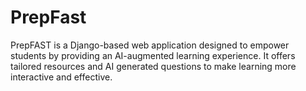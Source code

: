 # PrepFast
PrepFAST is a Django-based web application designed to empower students by providing an AI-augmented learning experience. It offers tailored resources and AI generated questions to make learning more interactive and effective.
